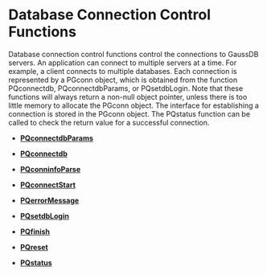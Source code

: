 # Database Connection Control Functions<a name="EN-US_TOPIC_0242380569"></a>

Database connection control functions control the connections to GaussDB servers. An application can connect to multiple servers at a time. For example, a client connects to multiple databases. Each connection is represented by a PGconn object, which is obtained from the function PQconnectdb, PQconnectdbParams, or PQsetdbLogin. Note that these functions will always return a non-null object pointer, unless there is too little memory to allocate the PGconn object. The interface for establishing a connection is stored in the PGconn object. The PQstatus function can be called to check the return value for a successful connection.

-   **[PQconnectdbParams](pqconnectdbparams.md)**  

-   **[PQconnectdb](pqconnectdb.md)**  

-   **[PQconninfoParse](pqconninfoparse.md)**  

-   **[PQconnectStart](pqconnectstart.md)**  

-   **[PQerrorMessage](pqerrormessage.md)**  

-   **[PQsetdbLogin](pqsetdblogin.md)**  

-   **[PQfinish](pqfinish.md)**  

-   **[PQreset](pqreset.md)**  

-   **[PQstatus](pqstatus.md)**  


